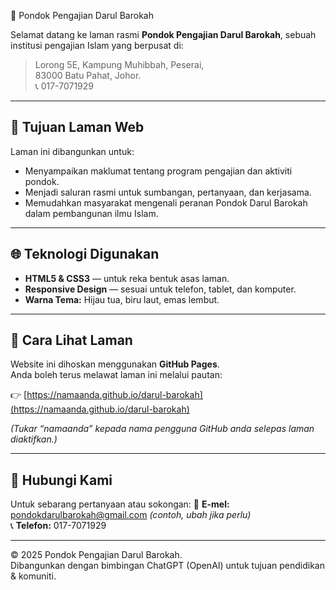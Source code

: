 🌿 Pondok Pengajian Darul Barokah

Selamat datang ke laman rasmi **Pondok Pengajian Darul Barokah**, sebuah institusi pengajian Islam yang berpusat di:
> Lorong 5E, Kampung Muhibbah, Peserai,  
> 83000 Batu Pahat, Johor.  
> 📞 017-7071929  

---

## 🎯 Tujuan Laman Web
Laman ini dibangunkan untuk:
- Menyampaikan maklumat tentang program pengajian dan aktiviti pondok.  
- Menjadi saluran rasmi untuk sumbangan, pertanyaan, dan kerjasama.  
- Memudahkan masyarakat mengenali peranan Pondok Darul Barokah dalam pembangunan ilmu Islam.

---

## 🌐 Teknologi Digunakan
- **HTML5 & CSS3** — untuk reka bentuk asas laman.
- **Responsive Design** — sesuai untuk telefon, tablet, dan komputer.
- **Warna Tema:** Hijau tua, biru laut, emas lembut.

---

## 🚀 Cara Lihat Laman
Website ini dihoskan menggunakan **GitHub Pages**.  
Anda boleh terus melawat laman ini melalui pautan:

👉 [https://namaanda.github.io/darul-barokah](https://namaanda.github.io/darul-barokah)

*(Tukar “namaanda” kepada nama pengguna GitHub anda selepas laman diaktifkan.)*

---

## 🤝 Hubungi Kami
Untuk sebarang pertanyaan atau sokongan:
📧 **E-mel:** pondokdarulbarokah@gmail.com *(contoh, ubah jika perlu)*  
📞 **Telefon:** 017-7071929  

---

© 2025 Pondok Pengajian Darul Barokah.  
Dibangunkan dengan bimbingan ChatGPT (OpenAI) untuk tujuan pendidikan & komuniti.
